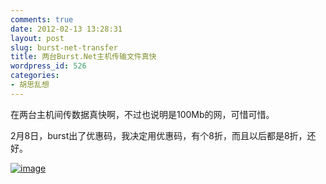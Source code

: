 ```yaml
---
comments: true
date: 2012-02-13 13:28:31
layout: post
slug: burst-net-transfer
title: 两台Burst.Net主机传输文件真快
wordpress_id: 526
categories:
- 胡思乱想
---
```


在两台主机间传数据真快啊，不过也说明是100Mb的网，可惜可惜。

 

2月8日，burst出了优惠码，我决定用优惠码，有个8折，而且以后都是8折，还好。

 

[![image](http://everet.org/wp-content/uploads/2012/02/image_thumb3.png)](http://everet.org/wp-content/uploads/2012/02/image3.png)
